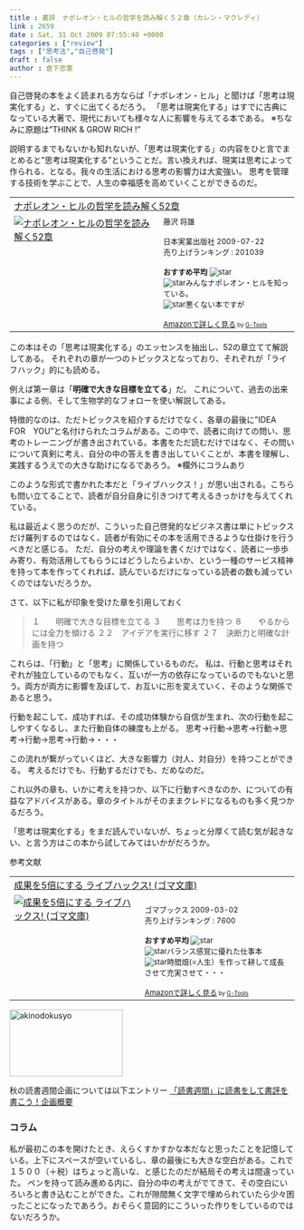 ```yaml
---
title : 書評　ナポレオン・ヒルの哲学を読み解く５２章（カレン・マクレディ）
link : 2659
date : Sat, 31 Oct 2009 07:55:40 +0000
categories : ["review"]
tags : ["思考法","自己啓発"]
draft : false
author : 倉下忠憲
---
```


自己啓発の本をよく読まれる方ならば「ナポレオン・ヒル」と聞けば「思考は現実化する」と、すぐに出てくるだろう。
「思考は現実化する」はすでに古典になっている大著で、現代においても様々な人に影響を与えてる本である。
※ちなみに原題は”THINK & GROW RICH !”

説明するまでもないかも知れないが、「思考は現実化する」の内容をひと言でまとめると”思考は現実化する”ということだ。言い換えれば、現実は思考によって作られる、となる。我々の生活における思考の影響力は大変強い。
思考を管理する技術を学ぶことで、人生の幸福感を高めていくことができるのだ。

<table  border="0" cellpadding="5"><tr><td colspan="2"><a href="http://www.amazon.co.jp/%E3%83%8A%E3%83%9D%E3%83%AC%E3%82%AA%E3%83%B3%E3%83%BB%E3%83%92%E3%83%AB%E3%81%AE%E5%93%B2%E5%AD%A6%E3%82%92%E8%AA%AD%E3%81%BF%E8%A7%A3%E3%81%8F52%E7%AB%A0-%E3%82%AB%E3%83%AC%E3%83%B3%E3%83%BB%E3%83%9E%E3%82%AF%E3%83%AC%E3%83%87%E3%82%A3/dp/4534045891%3FSubscriptionId%3D15SMZCTB9V8NGR2TW082%26tag%3Drashita1000-22%26linkCode%3Dxm2%26camp%3D2025%26creative%3D165953%26creativeASIN%3D4534045891" target="_top">ナポレオン・ヒルの哲学を読み解く52章</a><img src='http://www.assoc-amazon.jp/e/ir?t=rashita1000-22&l=ur2&o=9' width='1' height='1' border='0' alt='' /></td></tr><tr><td valign="top"><a href="http://www.amazon.co.jp/%E3%83%8A%E3%83%9D%E3%83%AC%E3%82%AA%E3%83%B3%E3%83%BB%E3%83%92%E3%83%AB%E3%81%AE%E5%93%B2%E5%AD%A6%E3%82%92%E8%AA%AD%E3%81%BF%E8%A7%A3%E3%81%8F52%E7%AB%A0-%E3%82%AB%E3%83%AC%E3%83%B3%E3%83%BB%E3%83%9E%E3%82%AF%E3%83%AC%E3%83%87%E3%82%A3/dp/4534045891%3FSubscriptionId%3D15SMZCTB9V8NGR2TW082%26tag%3Drashita1000-22%26linkCode%3Dxm2%26camp%3D2025%26creative%3D165953%26creativeASIN%3D4534045891" target="_top"><img src="http://ecx.images-amazon.com/images/I/41oC2IXiyTL._SL160_.jpg" border="0" alt="ナポレオン・ヒルの哲学を読み解く52章" /></a></td><td valign="top"><font size="-1">藤沢 将雄 <br /><br />日本実業出版社  2009-07-22<br />売り上げランキング : 201039<br /><br /><strong>おすすめ平均  </strong><img src="http://g-images.amazon.com/images/G/01/detail/stars-4-0.gif" alt="star" /><br /><img src="http://g-images.amazon.com/images/G/01/detail/stars-5-0.gif" alt="star" />みんなナポレオン・ヒルを知っている。<br /><img src="http://g-images.amazon.com/images/G/01/detail/stars-3-0.gif" alt="star" />悪くない本ですが<br /><br /><a href="http://www.amazon.co.jp/%E3%83%8A%E3%83%9D%E3%83%AC%E3%82%AA%E3%83%B3%E3%83%BB%E3%83%92%E3%83%AB%E3%81%AE%E5%93%B2%E5%AD%A6%E3%82%92%E8%AA%AD%E3%81%BF%E8%A7%A3%E3%81%8F52%E7%AB%A0-%E3%82%AB%E3%83%AC%E3%83%B3%E3%83%BB%E3%83%9E%E3%82%AF%E3%83%AC%E3%83%87%E3%82%A3/dp/4534045891%3FSubscriptionId%3D15SMZCTB9V8NGR2TW082%26tag%3Drashita1000-22%26linkCode%3Dxm2%26camp%3D2025%26creative%3D165953%26creativeASIN%3D4534045891" target="_top">Amazonで詳しく見る</a></font><font size="-2"> by <a href="http://www.goodpic.com/mt/aws/index.html" >G-Tools</a></font></td></tr></table>

この本はその「思考は現実化する」のエッセンスを抽出し、52の章立てて解説してある。
それぞれの章が一つのトピックスとなっており、それぞれが「ライフハック」的にも読める。

例えば第一章は「<strong>明確で大きな目標を立てる</strong>」だ。
これについて、過去の出来事による例、そして生物学的なフォローを使い解説してある。

特徴的なのは、ただトピックスを紹介するだけでなく、各章の最後に”IDEA　FOR　YOU”と名付けられたコラムがある。この中で、読者に向けての問い、思考のトレーニングが書き出されている。本書をただ読むだけではなく、その問いについて真剣に考え、自分の中の答えを書き出していくことが、本書を理解し、実践するうえでの大きな助けになるであろう。
※欄外にコラムあり

このような形式で書かれた本だと「ライブハックス！」が思い出される。こちらも問い立てることで、読者が自分自身に引きつけて考えるきっかけを与えてくれている。

私は最近よく思うのだが、こういった自己啓発的なビジネス書は単にトピックスだけ羅列するのではなく、読者が有効にその本を活用できるような仕掛けを行うべきだと感じる。
ただ、自分の考えや理論を書くだけではなく、読者に一歩歩み寄り、有効活用してもらうにはどうしたらよいか、という一種のサービス精神を持って本を作ってくれれば、読んでいるだけになっている読者の数も減っていくのではないだろうか。

さて、以下に私が印象を受けた章を引用しておく


<blockquote>１　　明確で大きな目標を立てる
３　　思考は力を持つ
８　　やるからには全力を傾ける
２２　アイデアを実行に移す
２７　決断力と明確な計画を持つ</blockquote>



これらは、「行動」と「思考」に関係しているものだ。
私は、行動と思考はそれぞれが独立しているのでもなく、互いが一方の依存になっているのでもないと思う。両方が両方に影響を及ぼして、お互いに形を変えていく、そのような関係であると思う。

行動を起こして、成功すれば、その成功体験から自信が生まれ、次の行動を起こしやすくなるし、また行動自体の練度も上がる。
思考→行動→思考→行動→思考→行動→思考→行動→・・・

この流れが繋がっていくほど、大きな影響力（対人、対自分）を持つことができる。
考えるだけでも、行動するだけでも、だめなのだ。

これ以外の章も、いかに考えを持つか、以下に行動すべきなのか、についての有益なアドバイスがある。章のタイトルがそのままクレドになるものも多く見つかるだろう。

「思考は現実化する」をまだ読んでいないが、ちょっと分厚くて読む気が起きない、と言う方はこの本から試してみてはいかがだろうか。

参考文献
<table  border="0" cellpadding="5"><tr><td colspan="2"><a href="http://www.amazon.co.jp/%E6%88%90%E6%9E%9C%E3%82%925%E5%80%8D%E3%81%AB%E3%81%99%E3%82%8B-%E3%83%A9%E3%82%A4%E3%83%96%E3%83%8F%E3%83%83%E3%82%AF%E3%82%B9-%E3%82%B4%E3%83%9E%E6%96%87%E5%BA%AB-%E5%A4%A7%E6%A9%8B%E6%82%A6%E5%A4%AB/dp/4777151220%3FSubscriptionId%3D15SMZCTB9V8NGR2TW082%26tag%3Drashita1000-22%26linkCode%3Dxm2%26camp%3D2025%26creative%3D165953%26creativeASIN%3D4777151220" target="_top">成果を5倍にする ライブハックス! (ゴマ文庫)</a><img src='http://www.assoc-amazon.jp/e/ir?t=rashita1000-22&l=ur2&o=9' width='1' height='1' border='0' alt='' /></td></tr><tr><td valign="top"><a href="http://www.amazon.co.jp/%E6%88%90%E6%9E%9C%E3%82%925%E5%80%8D%E3%81%AB%E3%81%99%E3%82%8B-%E3%83%A9%E3%82%A4%E3%83%96%E3%83%8F%E3%83%83%E3%82%AF%E3%82%B9-%E3%82%B4%E3%83%9E%E6%96%87%E5%BA%AB-%E5%A4%A7%E6%A9%8B%E6%82%A6%E5%A4%AB/dp/4777151220%3FSubscriptionId%3D15SMZCTB9V8NGR2TW082%26tag%3Drashita1000-22%26linkCode%3Dxm2%26camp%3D2025%26creative%3D165953%26creativeASIN%3D4777151220" target="_top"><img src="http://ecx.images-amazon.com/images/I/51jEuW2XJKL._SL160_.jpg" border="0" alt="成果を5倍にする ライブハックス! (ゴマ文庫)" /></a></td><td valign="top"><font size="-1"><br />ゴマブックス  2009-03-02<br />売り上げランキング : 7600<br /><br /><strong>おすすめ平均  </strong><img src="http://g-images.amazon.com/images/G/01/detail/stars-5-0.gif" alt="star" /><br /><img src="http://g-images.amazon.com/images/G/01/detail/stars-5-0.gif" alt="star" />バランス感覚に優れた仕事本<br /><img src="http://g-images.amazon.com/images/G/01/detail/stars-5-0.gif" alt="star" />時間畑(=人生）を作って耕して成長させて充実させて・・・<br /><br /><a href="http://www.amazon.co.jp/%E6%88%90%E6%9E%9C%E3%82%925%E5%80%8D%E3%81%AB%E3%81%99%E3%82%8B-%E3%83%A9%E3%82%A4%E3%83%96%E3%83%8F%E3%83%83%E3%82%AF%E3%82%B9-%E3%82%B4%E3%83%9E%E6%96%87%E5%BA%AB-%E5%A4%A7%E6%A9%8B%E6%82%A6%E5%A4%AB/dp/4777151220%3FSubscriptionId%3D15SMZCTB9V8NGR2TW082%26tag%3Drashita1000-22%26linkCode%3Dxm2%26camp%3D2025%26creative%3D165953%26creativeASIN%3D4777151220" target="_top">Amazonで詳しく見る</a></font><font size="-2"> by <a href="http://www.goodpic.com/mt/aws/index.html" >G-Tools</a></font></td></tr></table>


<img src="https://rashita.net/blog/wp-content/uploads/2009/10/akinodokusyo1.jpg" alt="akinodokusyo" title="akinodokusyo" width="200" height="118" class="alignnone size-full wp-image-2611" />

秋の読書週間企画については以下エントリー
<a href="https://rashita.net/blog/?p=2606">「読書週間」に読書をして書評を書こう！企画概要</a>

<h3 class="column">コラム</h3>
私が最初この本を開けたとき、えらくすかすかな本だなと思ったことを記憶している。上下にスペースが空いているし、章の最後にも大きな空白がある。これで１５００（＋税）はちょっと高いな、と感じたのだが結局その考えは間違っていた。
ペンを持って読み進める内に、自分の中の考えがでてきて、その空白にいろいろと書き込むことができた。これが隙間無く文字で埋められていたら少々困ったことになったであろう。おそらく意図的にこういった作りをしているのではないだろうか。